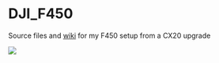 # DJI_F450
Source files and [wiki](https://github.com/mathieuvenot/F450/wiki) for my F450 setup from a CX20 upgrade

![](https://github.com/mathieuvenot/F450/blob/master/00_Pictures/F450HD.png?raw=true)
